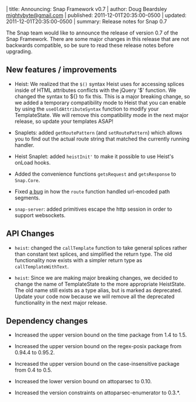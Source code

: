 | title: Announcing: Snap Framework v0.7
| author: Doug Beardsley <mightybyte@gmail.com>
| published: 2011-12-01T20:35:00-0500
| updated: 2011-12-01T20:35:00-0500
| summary: Release notes for Snap 0.7

The Snap team would like to announce the release of version 0.7 of the Snap
Framework.  There are some major changes in this release that are not
backwards compatible, so be sure to read these release notes before upgrading.

## New features / improvements

  - Heist: We realized that the `$()` syntax Heist uses for accessing splices
    inside of HTML attributes conflicts with the jQuery '$' function. We
    changed the syntax to ${} to fix this. This is a major breaking change, so
    we added a temporary compatibility mode to Heist that you can enable by
    using the `useOldAttributeSyntax` function to modify your TemplateState. We
    will remove this compatibility mode in the next major release, so update
    your templates ASAP!

  - Snaplets: added `getRoutePattern` (and `setRoutePattern`) which allows you
    to find out the actual route string that matched the currently running
    handler.

  - Heist Snaplet: added `heistInit'` to make it possible to use Heist's onLoad
    hooks.

  - Added the convenience functions `getsRequest` and `getsResponse` to
    `Snap.Core`.

  - Fixed [a bug](https://github.com/snapframework/snap-core/issues/107) in how
    the `route` function handled url-encoded path segments.

  - `snap-server`: added primitives escape the http session in order to support
    websockets.


## API Changes

  - `heist`: changed the `callTemplate` function to take general splices
    rather than constant text splices, and simplified the return type.  The
    old functionality now exists with a simpler return type as
    `callTemplateWithText`.

  - `heist`: Since we are making major breaking changes, we decided to change
    the name of TemplateState to the more appropriate HeistState.  The old
    name still exists as a type alias, but is marked as deprecated.  Update
    your code now because we will remove all the deprecated functionality in
    the next major release.


## Dependency changes

  - Increased the upper version bound on the time package from 1.4 to 1.5.

  - Increased the upper version bound on the regex-posix package from 0.94.4
    to 0.95.2.

  - Increased the upper version bound on the case-insensitive package from 0.4
    to 0.5.

  - Increased the lower version bound on attoparsec to 0.10.

  - Increased the version constraints on attoparsec-enumerator to 0.3.*.

